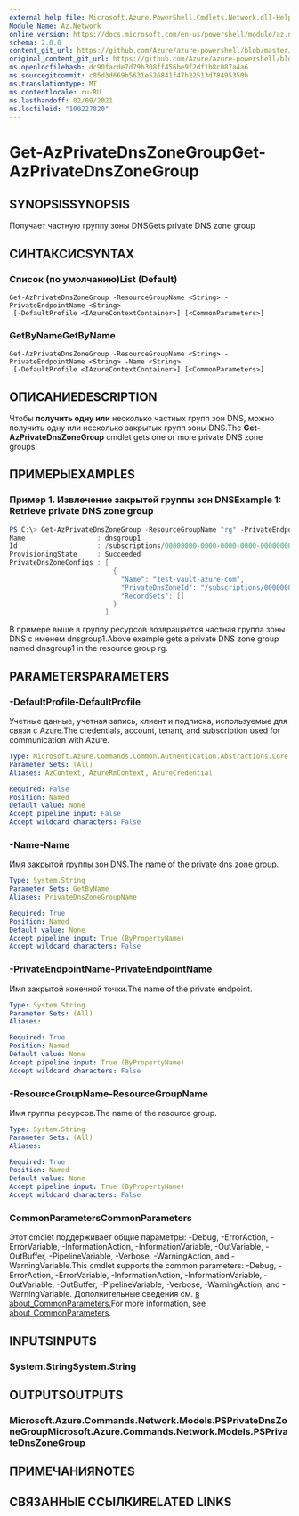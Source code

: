 ```yaml
---
external help file: Microsoft.Azure.PowerShell.Cmdlets.Network.dll-Help.xml
Module Name: Az.Network
online version: https://docs.microsoft.com/en-us/powershell/module/az.network/get-azprivatednszonegroup
schema: 2.0.0
content_git_url: https://github.com/Azure/azure-powershell/blob/master/src/Network/Network/help/Get-AzPrivateDnsZoneGroup.md
original_content_git_url: https://github.com/Azure/azure-powershell/blob/master/src/Network/Network/help/Get-AzPrivateDnsZoneGroup.md
ms.openlocfilehash: dc90facde7d79b308ff456be9f2df1b8c087a4a6
ms.sourcegitcommit: c05d3d669b5631e526841f47b22513d78495350b
ms.translationtype: MT
ms.contentlocale: ru-RU
ms.lasthandoff: 02/09/2021
ms.locfileid: "100227820"
---
```

# <span data-ttu-id="b2eda-101">Get-AzPrivateDnsZoneGroup</span><span class="sxs-lookup"><span data-stu-id="b2eda-101">Get-AzPrivateDnsZoneGroup</span></span>

## <span data-ttu-id="b2eda-102">SYNOPSIS</span><span class="sxs-lookup"><span data-stu-id="b2eda-102">SYNOPSIS</span></span>
<span data-ttu-id="b2eda-103">Получает частную группу зоны DNS</span><span class="sxs-lookup"><span data-stu-id="b2eda-103">Gets private DNS zone group</span></span>

## <span data-ttu-id="b2eda-104">СИНТАКСИС</span><span class="sxs-lookup"><span data-stu-id="b2eda-104">SYNTAX</span></span>

### <span data-ttu-id="b2eda-105">Список (по умолчанию)</span><span class="sxs-lookup"><span data-stu-id="b2eda-105">List (Default)</span></span>
```
Get-AzPrivateDnsZoneGroup -ResourceGroupName <String> -PrivateEndpointName <String>
 [-DefaultProfile <IAzureContextContainer>] [<CommonParameters>]
```

### <span data-ttu-id="b2eda-106">GetByName</span><span class="sxs-lookup"><span data-stu-id="b2eda-106">GetByName</span></span>
```
Get-AzPrivateDnsZoneGroup -ResourceGroupName <String> -PrivateEndpointName <String> -Name <String>
 [-DefaultProfile <IAzureContextContainer>] [<CommonParameters>]
```

## <span data-ttu-id="b2eda-107">ОПИСАНИЕ</span><span class="sxs-lookup"><span data-stu-id="b2eda-107">DESCRIPTION</span></span>
<span data-ttu-id="b2eda-108">Чтобы **получить одну или** несколько частных групп зон DNS, можно получить одну или несколько закрытых групп зоны DNS.</span><span class="sxs-lookup"><span data-stu-id="b2eda-108">The **Get-AzPrivateDnsZoneGroup** cmdlet gets one or more private DNS zone groups.</span></span>

## <span data-ttu-id="b2eda-109">ПРИМЕРЫ</span><span class="sxs-lookup"><span data-stu-id="b2eda-109">EXAMPLES</span></span>

### <span data-ttu-id="b2eda-110">Пример 1. Извлечение закрытой группы зон DNS</span><span class="sxs-lookup"><span data-stu-id="b2eda-110">Example 1: Retrieve private DNS zone group</span></span>
```powershell
PS C:\> Get-AzPrivateDnsZoneGroup -ResourceGroupName "rg" -PrivateEndpointName "test-pr-endpoint" -name "dnsgroup1"
Name                  : dnsgroup1
Id                    : /subscriptions/00000000-0000-0000-0000-000000000000/resourceGroups/rg/providers/Microsoft.Network/privateEndpoints/test-pr-endpoint/privateDnsZoneGroups/dnsgroup1
ProvisioningState     : Succeeded
PrivateDnsZoneConfigs : [
                          {
                            "Name": "test-vault-azure-com",
                            "PrivateDnsZoneId": "/subscriptions/00000000-0000-0000-0000-000000000000/resourceGroups/rg/providers/Microsoft.Network/privateDnsZones/test.vault.azure.com",
                            "RecordSets": []
                          }
                        ]
```

<span data-ttu-id="b2eda-111">В примере выше в группу ресурсов возвращается частная группа зоны DNS с именем dnsgroup1.</span><span class="sxs-lookup"><span data-stu-id="b2eda-111">Above example gets a private DNS zone group named dnsgroup1 in the resource group rg.</span></span>

## <span data-ttu-id="b2eda-112">PARAMETERS</span><span class="sxs-lookup"><span data-stu-id="b2eda-112">PARAMETERS</span></span>

### <span data-ttu-id="b2eda-113">-DefaultProfile</span><span class="sxs-lookup"><span data-stu-id="b2eda-113">-DefaultProfile</span></span>
<span data-ttu-id="b2eda-114">Учетные данные, учетная запись, клиент и подписка, используемые для связи с Azure.</span><span class="sxs-lookup"><span data-stu-id="b2eda-114">The credentials, account, tenant, and subscription used for communication with Azure.</span></span>

```yaml
Type: Microsoft.Azure.Commands.Common.Authentication.Abstractions.Core.IAzureContextContainer
Parameter Sets: (All)
Aliases: AzContext, AzureRmContext, AzureCredential

Required: False
Position: Named
Default value: None
Accept pipeline input: False
Accept wildcard characters: False
```

### <span data-ttu-id="b2eda-115">-Name</span><span class="sxs-lookup"><span data-stu-id="b2eda-115">-Name</span></span>
<span data-ttu-id="b2eda-116">Имя закрытой группы зон DNS.</span><span class="sxs-lookup"><span data-stu-id="b2eda-116">The name of the private dns zone group.</span></span>

```yaml
Type: System.String
Parameter Sets: GetByName
Aliases: PrivateDnsZoneGroupName

Required: True
Position: Named
Default value: None
Accept pipeline input: True (ByPropertyName)
Accept wildcard characters: False
```

### <span data-ttu-id="b2eda-117">-PrivateEndpointName</span><span class="sxs-lookup"><span data-stu-id="b2eda-117">-PrivateEndpointName</span></span>
<span data-ttu-id="b2eda-118">Имя закрытой конечной точки.</span><span class="sxs-lookup"><span data-stu-id="b2eda-118">The name of the private endpoint.</span></span>

```yaml
Type: System.String
Parameter Sets: (All)
Aliases:

Required: True
Position: Named
Default value: None
Accept pipeline input: True (ByPropertyName)
Accept wildcard characters: False
```

### <span data-ttu-id="b2eda-119">-ResourceGroupName</span><span class="sxs-lookup"><span data-stu-id="b2eda-119">-ResourceGroupName</span></span>
<span data-ttu-id="b2eda-120">Имя группы ресурсов.</span><span class="sxs-lookup"><span data-stu-id="b2eda-120">The name of the resource group.</span></span>

```yaml
Type: System.String
Parameter Sets: (All)
Aliases:

Required: True
Position: Named
Default value: None
Accept pipeline input: True (ByPropertyName)
Accept wildcard characters: False
```

### <span data-ttu-id="b2eda-121">CommonParameters</span><span class="sxs-lookup"><span data-stu-id="b2eda-121">CommonParameters</span></span>
<span data-ttu-id="b2eda-122">Этот cmdlet поддерживает общие параметры: -Debug, -ErrorAction, -ErrorVariable, -InformationAction, -InformationVariable, -OutVariable, -OutBuffer, -PipelineVariable, -Verbose, -WarningAction, and -WarningVariable.</span><span class="sxs-lookup"><span data-stu-id="b2eda-122">This cmdlet supports the common parameters: -Debug, -ErrorAction, -ErrorVariable, -InformationAction, -InformationVariable, -OutVariable, -OutBuffer, -PipelineVariable, -Verbose, -WarningAction, and -WarningVariable.</span></span> <span data-ttu-id="b2eda-123">Дополнительные сведения см. [в about_CommonParameters.](http://go.microsoft.com/fwlink/?LinkID=113216)</span><span class="sxs-lookup"><span data-stu-id="b2eda-123">For more information, see [about_CommonParameters](http://go.microsoft.com/fwlink/?LinkID=113216).</span></span>

## <span data-ttu-id="b2eda-124">INPUTS</span><span class="sxs-lookup"><span data-stu-id="b2eda-124">INPUTS</span></span>

### <span data-ttu-id="b2eda-125">System.String</span><span class="sxs-lookup"><span data-stu-id="b2eda-125">System.String</span></span>

## <span data-ttu-id="b2eda-126">OUTPUTS</span><span class="sxs-lookup"><span data-stu-id="b2eda-126">OUTPUTS</span></span>

### <span data-ttu-id="b2eda-127">Microsoft.Azure.Commands.Network.Models.PSPrivateDnsZoneGroup</span><span class="sxs-lookup"><span data-stu-id="b2eda-127">Microsoft.Azure.Commands.Network.Models.PSPrivateDnsZoneGroup</span></span>

## <span data-ttu-id="b2eda-128">ПРИМЕЧАНИЯ</span><span class="sxs-lookup"><span data-stu-id="b2eda-128">NOTES</span></span>

## <span data-ttu-id="b2eda-129">СВЯЗАННЫЕ ССЫЛКИ</span><span class="sxs-lookup"><span data-stu-id="b2eda-129">RELATED LINKS</span></span>

